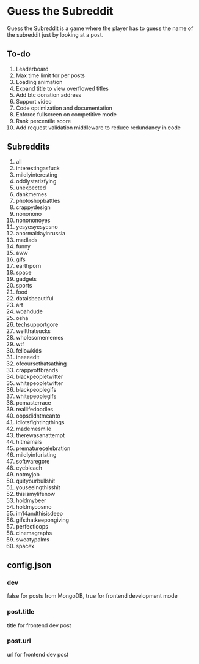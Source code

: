 # Guess the Subreddit

Guess the Subreddit is a game where the player has to guess the name of the
subreddit just by looking at a post.

## To-do
1. Leaderboard
2. Max time limit for per posts
3. Loading animation
4. Expand title to view overflowed titles
5. Add btc donation address
6. Support video
7. Code optimization and documentation
8. Enforce fullscreen on competitive mode
9. Rank percentile score
10. Add request validation middleware to reduce redundancy in code

## Subreddits
1. all
2. interestingasfuck
3. mildlyinteresting
4. oddlystatisfying
5. unexpected
6. dankmemes
7. photoshopbattles
8. crappydesign
9. nononono
10. nonononoyes
11. yesyesyesyesno
12. anormaldayinrussia
13. madlads
14. funny
15. aww
16. gifs
17. earthporn
18. space
19. gadgets
20. sports
21. food
22. dataisbeautiful
23. art
24. woahdude
25. osha
26. techsupportgore
27. wellthatsucks
28. wholesomememes
29. wtf
30. fellowkids
31. ineeeedit
32. ofcoursethatsathing
33. crappyoffbrands
34. blackpeopletwitter
35. whitepeopletwitter
36. blackpeoplegifs
37. whitepeoplegifs
38. pcmasterrace
39. reallifedoodles
40. oopsdidntmeanto
41. idiotsfightingthings
42. mademesmile
43. therewasanattempt
44. hitmamals
45. prematurecelebration
46. mildlyinfuriating
47. softwaregore
48. eyebleach
49. notmyjob
50. quityourbullshit
51. youseeingthisshit
52. thisismylifenow
53. holdmybeer
54. holdmycosmo
55. im14andthisisdeep
56. gifsthatkeepongiving
57. perfectloops
58. cinemagraphs
59. sweatypalms
60. spacex

## config.json
### dev
false for posts from MongoDB, true for frontend development mode

### post.title
title for frontend dev post

### post.url
url for frontend dev post
